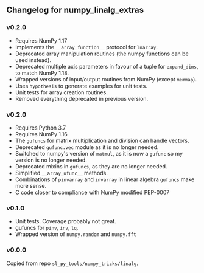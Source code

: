 ## Changelog for numpy_linalg_extras

### v0.2.0

- Requires NumPy 1.17
- Implements the `__array_function__` protocol for `lnarray`.
- Deprecated array manipulation routines (the numpy functions can be used instead).
- Deprecated multiple axis parameters in favour of a tuple for `expand_dims`, to match NumPy 1.18.
- Wrapped versions of input/output routines from NumPy (except `memmap`).
- Uses `hypothesis` to generate examples for unit tests.
- Unit tests for array creation routines.
- Removed everything deprecated in previous version.

### v0.2.0

- Requires Python 3.7
- Requires NumPy 1.16
- The `gufuncs` for matrix multiplication and division can handle vectors.
- Deprecated `gufunc.vec` module as it is no longer needed.
- Switched to numpy's version of `matmul`, as it is now a `gufunc` so my version is no longer needed.
- Deprecated mixins in `gufuncs`, as they are no longer needed.
- Simplified `__array_ufunc__` methods.
- Combinations of `pinvarray` and `invarray` in linear algebra `gufuncs` make more sense.
- C code closer to compliance with NumPy modified PEP-0007

### v0.1.0

- Unit tests. Coverage probably not great.
- gufuncs for `pinv`, `inv`, `lq`.
- Wrapped version of `numpy.random` and `numpy.fft`

### v0.0.0

Copied from repo `sl_py_tools/numpy_tricks/linalg`.
